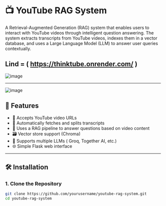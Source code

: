 
# 📺 YouTube RAG System

A Retrieval-Augmented Generation (RAG) system that enables users to interact with YouTube videos through intelligent question answering. The system extracts transcripts from YouTube videos, indexes them in a vector database, and uses a Large Language Model (LLM) to answer user queries contextually.

Lind = ( https://thinktube.onrender.com/ )
---
![image](https://github.com/user-attachments/assets/ba5665dd-9676-436c-ac87-7fc270d1bf26)


---
![image](https://github.com/user-attachments/assets/4148bcb9-b10c-4390-8ba6-f478c5a1a396)

## 🚀 Features

- 🔗 Accepts YouTube video URLs
- 📄 Automatically fetches and splits transcripts
- 🧠 Uses a RAG pipeline to answer questions based on video content
- 🗃️ Vector store support (Chroma)
- 🧪 Supports multiple LLMs ( Groq, Together AI, etc.)
- 🌐 Simple Flask web interface

---

## 🛠️ Installation

### 1. Clone the Repository
```bash
git clone https://github.com/yourusername/youtube-rag-system.git
cd youtube-rag-system
